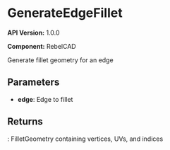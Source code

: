 # GenerateEdgeFillet

**API Version:** 1.0.0

**Component:** RebelCAD

Generate fillet geometry for an edge

## Parameters

- **edge**: Edge to fillet

## Returns

: FilletGeometry containing vertices, UVs, and indices

